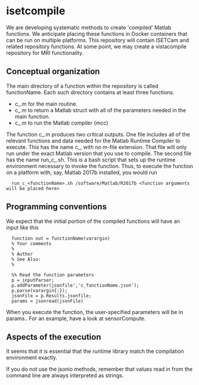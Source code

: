 # isetcompile

We are developing systematic methods to create 'compiled' Matlab functions.  We anticipate placing these functions in Docker containers that can be run on multiple platforms.  This repository will contain ISETCam and related repository functions.  At some point, we may create a vistacompile repository for MRI functionality.

## Conceptual organization 

The main directory of a function within the repository is called functionName.  Each such directory contains at least three functions.

* c_<functionName>.m for the main routine.
* c_<functionNameParams>.m to return a Matlab struct with all of the parameters needed in the main function.
* c_<functionNameBuild>.m to run the Matlab compiler (mcc) 
  
The function c_<functionNameBuild>.m produces two critical outputs.  One file includes all of the relevant functions and data needed for the Matlab Runtime Compiler to execute. This has the name c_<functionName>, with no m-file extension. That file will only run under the exact Matlab version that you use to compile.  The second file has the name run_c_<functionName>.sh.  This is a bash script that sets up the runtime environment necessary to invoke the function. Thus, to execute the function on a platform with, say, Matlab 2017b installed, you would run
  
      run_c_<functionName>.sh /software/Matlab/R2017b <function arguments will be placed here>

## Programming conventions

  We expect that the initial portion of the compiled functions will have an input like this

      function out = functionName(varargin)
      % Your comments
      %
      % Author 
      % See Also:
      %
      
      %% Read the function parameters
      p = inputParser;
      p.addParameter(jsonfile','c_functionName.json');
      p.parse(varargin{:});
      jsonFile = p.Results.jsonfile;
      params = jsonread(jsonFile)
      
  When you execute the function, the user-specified parameters will be in params.<variableName>.
  For an example, have a look at sensorCompute. 
      
## Aspects of the execution

It seems that it is essential that the runtime library match the compilation environment exactly.

If you do not use the jsonio methods, remember that values read in from the command line are always interpreted as strings.


